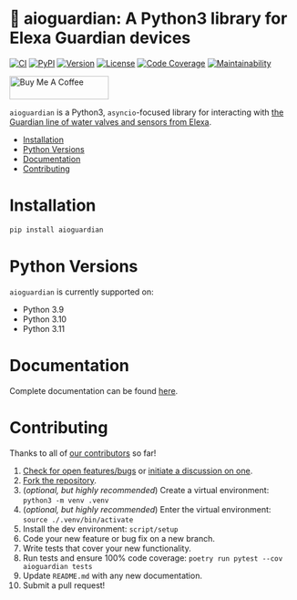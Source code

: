 # 🚰 aioguardian: A Python3 library for Elexa Guardian devices

[![CI][ci-badge]][ci]
[![PyPI][pypi-badge]][pypi]
[![Version][version-badge]][version]
[![License][license-badge]][license]
[![Code Coverage][codecov-badge]][codecov]
[![Maintainability][maintainability-badge]][maintainability]

<a href="https://www.buymeacoffee.com/bachya1208P" target="_blank"><img src="https://cdn.buymeacoffee.com/buttons/default-orange.png" alt="Buy Me A Coffee" height="41" width="174"></a>

`aioguardian` is a Python3, `asyncio`-focused library for interacting with
[the Guardian line of water valves and sensors from Elexa][elexa].

- [Installation](#installation)
- [Python Versions](#python-versions)
- [Documentation](#documentation)
- [Contributing](#contributing)

# Installation

```bash
pip install aioguardian
```

# Python Versions

`aioguardian` is currently supported on:

- Python 3.9
- Python 3.10
- Python 3.11

# Documentation

Complete documentation can be found [here][docs].

# Contributing

Thanks to all of [our contributors][contributors] so far!

1. [Check for open features/bugs][issues] or [initiate a discussion on one][new-issue].
2. [Fork the repository][fork].
3. (_optional, but highly recommended_) Create a virtual environment: `python3 -m venv .venv`
4. (_optional, but highly recommended_) Enter the virtual environment: `source ./.venv/bin/activate`
5. Install the dev environment: `script/setup`
6. Code your new feature or bug fix on a new branch.
7. Write tests that cover your new functionality.
8. Run tests and ensure 100% code coverage: `poetry run pytest --cov aioguardian tests`
9. Update `README.md` with any new documentation.
10. Submit a pull request!

[ci-badge]: https://github.com/bachya/aioguardian/workflows/CI/badge.svg
[ci]: https://github.com/bachya/aioguardian/actions
[codecov-badge]: https://codecov.io/gh/bachya/aioguardian/branch/dev/graph/badge.svg
[codecov]: https://codecov.io/gh/bachya/aioguardian
[contributors]: https://github.com/bachya/aioguardian/graphs/contributors
[docs]: http://aioguardian.readthedocs.io
[elexa]: http://getguardian.com
[fork]: https://github.com/bachya/aioguardian/fork
[issues]: https://github.com/bachya/aioguardian/issues
[license-badge]: https://img.shields.io/pypi/l/aioguardian.svg
[license]: https://github.com/bachya/aioguardian/blob/main/LICENSE
[maintainability-badge]: https://api.codeclimate.com/v1/badges/a03c9e96f19a3dc37f98/maintainability
[maintainability]: https://codeclimate.com/github/bachya/aioguardian/maintainability
[new-issue]: https://github.com/bachya/aioguardian/issues/new
[new-issue]: https://github.com/bachya/aioguardian/issues/new
[pypi-badge]: https://img.shields.io/pypi/v/aioguardian.svg
[pypi]: https://pypi.python.org/pypi/aioguardian
[version-badge]: https://img.shields.io/pypi/pyversions/aioguardian.svg
[version]: https://pypi.python.org/pypi/aioguardian
